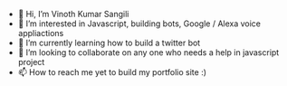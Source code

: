 - 👋 Hi, I’m Vinoth Kumar Sangili
- 👀 I’m interested in Javascript, building bots, Google / Alexa voice appliactions
- 🌱 I’m currently learning how to build a twitter bot
- 💞️ I’m looking to collaborate on any one who needs a help in javascript project
- 📫 How to reach me yet to build my portfolio site :) 

<!---
vinothkumar1010/vinothkumar1010 is a ✨ special ✨ repository because its `README.md` (this file) appears on your GitHub profile.
You can click the Preview link to take a look at your changes.
--->
